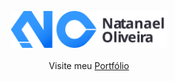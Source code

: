 <p align="center">
	<img src="logo.svg" width="250px"><br><br>
	Visite meu <a href="https://natanael-oliveira.github.io/">Portfólio</a>
</p>
